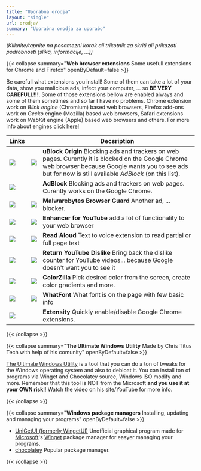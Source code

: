 ```yaml
---
title: "Uporabna orodja"
layout: "single"
url: orodja/
summary: "Uporabna orodja za uporabo"
---
```


*(Kliknite/tapnite na posamezni korak ali trikotnik za skriti ali prikazati podrobnosti (slika, informacije, ...))*

{{< collapse summary="**Web browser extensions** Some usefull extensions for Chrome and Firefox" openByDefault=false >}}

   Be carefull what extensions you install! Some of them can take a lot of your data, show you malicious ads, infect your computer, ... so **BE VERY CAREFULL!!!**. Some of those extensions bellow are enabled always and some of them sometimes and so far I have no problems. Chrome extension work on *Blink engine* (Chromium) based web browsers, Firefox add-ons work on *Gecko* engine (Mozilla) based web browsers, Safari extensions work on *WebKit* engine (Apple) based web browsers and others. For more info about engines [click here!](https://en.wikipedia.org/wiki/Comparison_of_browser_engines "Click/tap to visit the Wikipedia page!")

   | Links || Decsription |
   | -------- | ------- | ------- |
   | [![](/images/Google-Chrome/GChrome_logo_40px.png)](https://chromewebstore.google.com/detail/ublock-origin/cjpalhdlnbpafiamejdnhcphjbkeiagm "Click/tap to open extension page!") | [![](/images/Mozilla-Firefox/mfirefox_logo_39x40px.png)](https://addons.mozilla.org/sl/firefox/addon/ublock-origin/ "Click/tap to open add-on page!") | **uBlock Origin** Blocking ads and trackers on web pages. Curently it is blocked on the Google Chrome web browser because Google wants you to see ads but for now is still available *AdBlock* (on this list). | | 
   | [![](/images/Google-Chrome/GChrome_logo_40px.png)](https://chromewebstore.google.com/detail/adblock-%E2%80%94-block-ads-acros/gighmmpiobklfepjocnamgkkbiglidom "Click/tap to open extension page!") | &nbsp; | **AdBlock** Blocking ads and trackers on web pages. Curently works on the Google Chrome. |
   | [![](/images/Google-Chrome/GChrome_logo_40px.png)](https://chromewebstore.google.com/detail/malwarebytes-browser-guar/ihcjicgdanjaechkgeegckofjjedodee "Click/tap to open extension page!") | [![](/images/Mozilla-Firefox/mfirefox_logo_39x40px.png)](https://addons.mozilla.org/sl/firefox/addon/malwarebytes/ "Click/tap to open add-on page!") | **Malwarebytes Browser Guard** Another ad, ... blocker. |
   | [![](/images/Google-Chrome/GChrome_logo_40px.png)](https://chromewebstore.google.com/detail/enhancer-for-youtube/ponfpcnoihfmfllpaingbgckeeldkhle "Click/tap to open extension page!") | [![](/images/Mozilla-Firefox/mfirefox_logo_39x40px.png)](https://addons.mozilla.org/en-US/firefox/addon/enhancer-for-youtube/ "Click/tap to open add-on page!") | **Enhancer for YouTube** add a lot of functionality to your web browser |
   | [![](/images/Google-Chrome/GChrome_logo_40px.png)](https://chromewebstore.google.com/detail/read-aloud-a-text-to-spee/hdhinadidafjejdhmfkjgnolgimiaplp "Click/tap to open extension page!") | [![](/images/Mozilla-Firefox/mfirefox_logo_39x40px.png)](https://addons.mozilla.org/sl/firefox/addon/read-aloud/ "Click/tap to open add-on page!") | **Read Aloud** Text to voice extension to read partial or full page text |
   | [![](/images/Google-Chrome/GChrome_logo_40px.png)](https://chromewebstore.google.com/detail/return-youtube-dislike/gebbhagfogifgggkldgodflihgfeippi "Click/tap to open extension page!") | [![](/images/Mozilla-Firefox/mfirefox_logo_39x40px.png)](https://addons.mozilla.org/sl/firefox/addon/return-youtube-dislikes/ "Click/tap to open add-on page!") | **Return YouTube Dislike** Bring back the dislike counter for YouTube videos... because Google doesn't want you to see it |
   | [![](/images/Google-Chrome/GChrome_logo_40px.png)](https://chromewebstore.google.com/detail/colorzilla/bhlhnicpbhignbdhedgjhgdocnmhomnp "Click/tap to open extension page!") | [![](/images/Mozilla-Firefox/mfirefox_logo_39x40px.png)](https://addons.mozilla.org/sl/firefox/addon/colorzilla/ "Click/tap to open add-on page!") | **ColorZilla** Pick desired color from the screen, create color gradients and more. |
   | [![](/images/Google-Chrome/GChrome_logo_40px.png)](https://chromewebstore.google.com/detail/whatfont-what-html-font/iceonohalfbfcldenclcjafcpboiplfo "Click/tap to open extension page!") | [![](/images/Mozilla-Firefox/mfirefox_logo_39x40px.png)](https://addons.mozilla.org/sl/firefox/addon/zjm-whatfont "Click/tap to open add-on page!") | **WhatFont** What font is on the page with few basic info |
   | [![](/images/Google-Chrome/GChrome_logo_40px.png)](https://chromewebstore.google.com/detail/extensity/jjmflmamggggndanpgfnpelongoepncg "Click/tap to open extension page!") | &nbsp; | **Extensity** Quickly enable/disable Google Chrome extensions. |

{{< /collapse >}}

{{< collapse summary="**The Ultimate Windows Utility** Made by Chris Titus Tech with help of his comunity" openByDefault=false >}}

   [The Ultimate Windows Utility](https://christitus.com/windows-tool/ "Click/tap to open the site!") is a tool that you can do a ton of tweaks for the Windows operating system and also to debloat it. You can install ton of programs via Winget and Chocolatey source, Windows ISO modify and more. Remember that this tool is NOT from the Microsoft **and you use it at your OWN risk**!! Watch the video on his site/YouTube for more info.

{{< /collapse >}}

{{< collapse summary="**Windows package managers** Installing, updating and managing your programs" openByDefault=false >}}

   - [UniGetUI (formerly WingetUI)](https://www.marticliment.com/unigetui/ "Click/tap to open the site!") Unofficial graphical program made for [Microsoft](https://www.microsoft.com/ "Click/tap to open the site!")'s [Winget](https://learn.microsoft.com/en-us/windows/package-manager/winget/ "Click/tap to open the site!") package manager for easyer managing your programs.
   - [chocolatey](https://chocolatey.org/ "Click/tap to open the site!") Popular package manager.

{{< /collapse >}}

<!-- []( "Click/tap to open the site!") -->